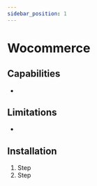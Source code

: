 ```yaml
---
sidebar_position: 1
---
```


# Wocommerce


## Capabilities

- 

## Limitations

-

## Installation

1. Step
1. Step